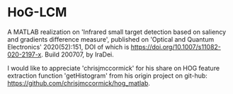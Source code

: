 # HoG-LCM
A MATLAB realization on 'Infrared small target detection based on saliency and gradients difference measure', published on 'Optical and Quantum Electronics' 2020(52):151, DOI of which is  https://doi.org/10.1007/s11082-020-2197-x.
Build 200707, by IraDei.

I would like to appreciate 'chrisjmccormick' for his share on HOG feature extraction function 'getHistogram' from his origin project on git-hub: https://github.com/chrisjmccormick/hog_matlab.
